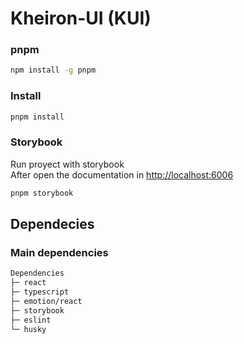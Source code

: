 # Kheiron-UI (KUI)

### **pnpm**

```bash
npm install -g pnpm
```

### **Install**

```bash
pnpm install
```

### **Storybook**

Run proyect with storybook <br/>
After open the documentation in [http://localhost:6006](http://localhost:6006)

```bash
pnpm storybook
```

## Dependecies

### Main dependencies

```bash
Dependencies
├─ react
├─ typescript
├─ emotion/react
├─ storybook
├─ eslint
└─ husky
```
